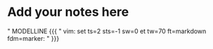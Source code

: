 # Add your notes here

" MODELLINE {{{
" vim: set ts=2 sts=-1 sw=0 et tw=70 ft=markdown fdm=marker:
" }}}
